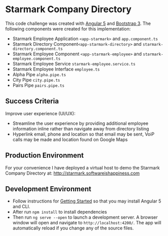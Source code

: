 # Starmark Company Directory 

This code challenge was created with [Angular 5](http://www.angular.io) and
[Bootstrap 3](https://getbootstrap.com/docs/3.3/). 
The following components were created for this implementation:

- Starmark Employee Application `<app-starmark>` and `app.component.ts`
- Starmark Directory Component`<app-starmark-directory>` and `starmark-directory.component.ts`
- Starmark Employee Component `<app-starmark-employee>` and `starmark-employee.component.ts`
- Starmark Employee Service `starmark-employee.service.ts` 
- Starmark Employee Interface `employee.ts` 
- Alpha Pipe `alpha.pipe.ts` 
- City Pipe `city.pipe.ts` 
- Pairs Pipe `pairs.pipe.ts` 

## Success Criteria 

Improve user experience (UI/UX):

- Streamline the user experience by providing additional employee information inline rather than navigate away from directory listing 
- Hyperlink email, phone and location so that email may be sent, VoiP calls may be made and location found on Google Maps 

## Production Environment 

For your convenience I have deployed a virtual host to demo the Starmark Company Directory at:
http://starmark.softwareishappiness.com

## Development Environment 

- Follow instructions for [Getting Started](https://angular.io/guide/quickstart) so that you may install Angular 5 and CLI.
- After run `npm install` to install dependencies
- Then run `ng serve --open` to launch a development server. A browser window will open and navigate to `http://localhost:4200/`. The app will automatically reload if you change any of the source files.

